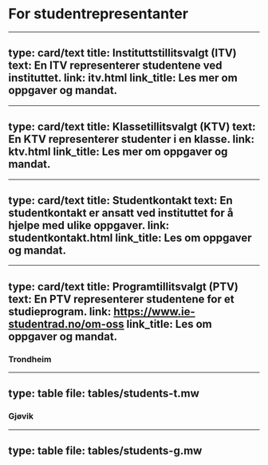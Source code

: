 # For studentrepresentanter



---
type: card/text
title: Instituttstillitsvalgt (ITV)
text: En ITV representerer studentene ved instituttet.
link: itv.html
link_title: Les mer om oppgaver og mandat.
---

---
type: card/text
title: Klassetillitsvalgt (KTV)
text: En KTV representerer studenter i en klasse.
link: ktv.html
link_title: Les mer om oppgaver og mandat.
---

---
type: card/text
title: Studentkontakt
text: En studentkontakt er ansatt ved instituttet for å hjelpe med ulike oppgaver.
link: studentkontakt.html
link_title: Les om oppgaver og mandat.
---

---
type: card/text
title: Programtillitsvalgt (PTV)
text: En PTV representerer studentene for et studieprogram.
link: https://www.ie-studentrad.no/om-oss
link_title: Les om oppgaver og mandat.
---




### Trondheim

---
type: table
file: tables/students-t.mw
---


### Gjøvik

---
type: table
file: tables/students-g.mw
---